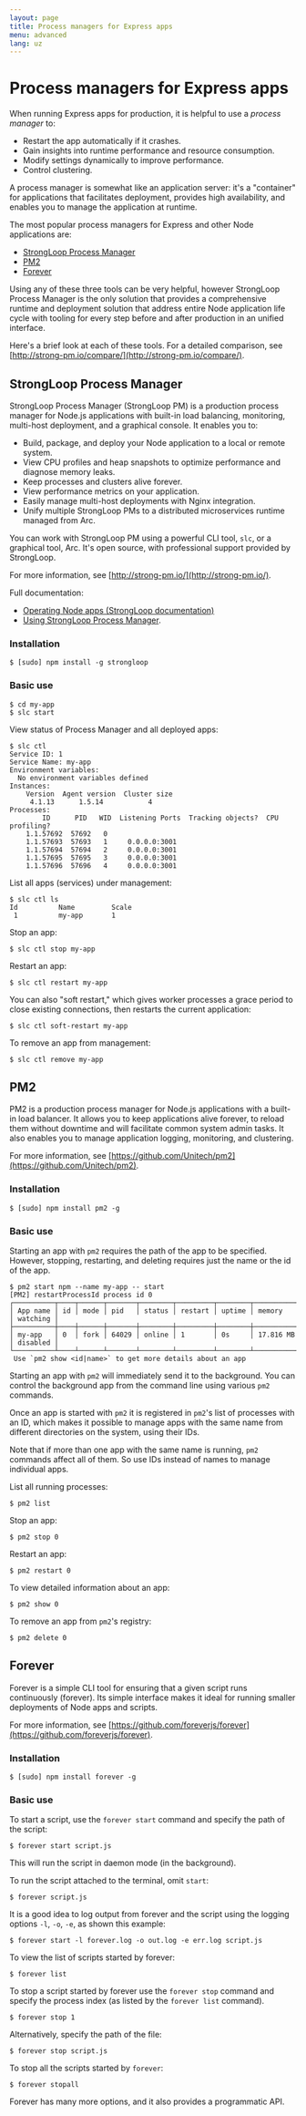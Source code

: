 ```yaml
---
layout: page
title: Process managers for Express apps
menu: advanced
lang: uz
---
```


# Process managers for Express apps

When running Express apps for production, it is helpful to use a _process manager_ to:

- Restart the app automatically if it crashes.
- Gain insights into runtime performance and resource consumption.
- Modify settings dynamically to improve performance.
- Control clustering.

A process manager is somewhat like an application server: it's a "container" for applications that facilitates deployment,
provides high availability, and enables you to manage the application at runtime.

The most popular process managers for Express and other Node applications are:

- [StrongLoop Process Manager](#sl)
- [PM2](#pm2)
- [Forever](#forever)


Using any of these three tools can be very helpful, however StrongLoop Process Manager is the only solution that provides a comprehensive runtime and deployment solution that address entire Node application life cycle with tooling for every step before and after production in an unified interface.

Here's a brief look at each of these tools.
For a detailed comparison, see [http://strong-pm.io/compare/](http://strong-pm.io/compare/).

## <a id="sl">StrongLoop Process Manager</a>

StrongLoop Process Manager (StrongLoop PM) is a production process manager for Node.js applications with built-in load balancing, monitoring, multi-host deployment, and a graphical console.
It enables you to:

- Build, package, and deploy your Node application to a local or remote system.
- View CPU profiles and heap snapshots to optimize performance and diagnose memory leaks.
- Keep processes and clusters alive forever.
- View performance metrics on your application.
- Easily manage multi-host deployments with Nginx integration.
- Unify multiple StrongLoop PMs to a distributed microservices runtime managed from Arc.

You can work with StrongLoop PM using a powerful CLI tool, `slc`, or a graphical tool, Arc.  It's open source, with professional support provided by StrongLoop.

For more information, see [http://strong-pm.io/](http://strong-pm.io/).

Full documentation:

- [Operating Node apps (StrongLoop documentation)](http://docs.strongloop.com/display/SLC)
- [Using StrongLoop Process Manager](http://docs.strongloop.com/display/SLC/Using+Process+Manager).

### Installation

```console
$ [sudo] npm install -g strongloop
```

### Basic use

```console
$ cd my-app
$ slc start
```

View status of Process Manager and all deployed apps:

```console
$ slc ctl
Service ID: 1
Service Name: my-app
Environment variables:
  No environment variables defined
Instances:
    Version  Agent version  Cluster size
     4.1.13      1.5.14           4
Processes:
        ID      PID   WID  Listening Ports  Tracking objects?  CPU profiling?
    1.1.57692  57692   0
    1.1.57693  57693   1     0.0.0.0:3001
    1.1.57694  57694   2     0.0.0.0:3001
    1.1.57695  57695   3     0.0.0.0:3001
    1.1.57696  57696   4     0.0.0.0:3001
```

List all apps (services) under management:

```console
$ slc ctl ls
Id          Name         Scale
 1          my-app       1
```

Stop an app:

```console
$ slc ctl stop my-app
```

Restart an app:

```console
$ slc ctl restart my-app
```

You can also "soft restart," which gives worker processes a grace period to close existing connections, then restarts the current application:

```console
$ slc ctl soft-restart my-app
```

To remove an app from management:

```console
$ slc ctl remove my-app
```

## <a id="pm2">PM2</a>

PM2 is a production process manager for Node.js applications with a built-in load balancer. It allows you to keep applications alive forever, to reload them without downtime and will facilitate common system admin tasks.  It also enables you to manage application logging, monitoring, and clustering.

For more information, see [https://github.com/Unitech/pm2](https://github.com/Unitech/pm2).

### Installation

```console
$ [sudo] npm install pm2 -g
```

### Basic use

Starting an app with `pm2` requires the path of the app to be specified. However, stopping, restarting, and deleting requires just the name or the id of the app.

```console
$ pm2 start npm --name my-app -- start
[PM2] restartProcessId process id 0
┌──────────┬────┬──────┬───────┬────────┬─────────┬────────┬─────────────┬──────────┐
│ App name │ id │ mode │ pid   │ status │ restart │ uptime │ memory      │ watching │
├──────────┼────┼──────┼───────┼────────┼─────────┼────────┼─────────────┼──────────┤
│ my-app   │ 0  │ fork │ 64029 │ online │ 1       │ 0s     │ 17.816 MB   │ disabled │
└──────────┴────┴──────┴───────┴────────┴─────────┴────────┴─────────────┴──────────┘
 Use `pm2 show <id|name>` to get more details about an app
```

Starting an app with `pm2` will immediately send it to the background. You can control the background app from the command line using various `pm2` commands.

Once an app is started with `pm2` it is registered in `pm2`'s list of processes with an ID, which makes it possible to manage apps with the same name from different directories on the system, using their IDs.

Note that if more than one app with the same name is running, `pm2` commands affect all of them. So use IDs instead of names to manage individual apps.

List all running processes:

```console
$ pm2 list
```

Stop an app:

```console
$ pm2 stop 0
```

Restart an app:

```console
$ pm2 restart 0
```

To view detailed information about an app:

```console
$ pm2 show 0
```

To remove an app from `pm2`'s registry:

```console
$ pm2 delete 0
```


## <a id="forever">Forever</a>

Forever is a simple CLI tool for ensuring that a given script runs continuously (forever). Its simple interface makes it ideal for running smaller deployments of Node apps and scripts.

For more information, see [https://github.com/foreverjs/forever](https://github.com/foreverjs/forever).

### Installation

```console
$ [sudo] npm install forever -g
```

### Basic use

To start a script, use the `forever start` command and specify the path of the script:

```console
$ forever start script.js
```

This will run the script in daemon mode (in the background).

To run the script attached to the terminal, omit `start`:

```console
$ forever script.js
```

It is a good idea to log output from forever and the script using the logging options `-l`, `-o`, `-e`, as shown this example:

```console
$ forever start -l forever.log -o out.log -e err.log script.js
```

To view the list of scripts started by forever:

```console
$ forever list
```

To stop a script started by forever use the `forever stop` command and specify the process index (as listed by the `forever list` command).

```console
$ forever stop 1
```

Alternatively, specify the path of the file:

```console
$ forever stop script.js
```

To stop all the scripts started by `forever`:

```console
$ forever stopall
```

Forever has many more options, and it also provides a programmatic API.
